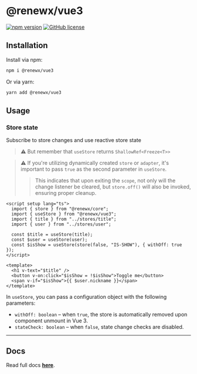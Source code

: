 # @renewx/vue3

[![npm version](https://img.shields.io/npm/v/@renewx/vue3.svg?style=flat)](https://www.npmjs.com/package/@renewx/vue3) [![GitHub license](https://img.shields.io/badge/license-MIT-blue.svg)](https://github.com/adv0cat/renewx/blob/main/LICENSE)

## Installation

Install via npm:

```bash
npm i @renewx/vue3
```

Or via yarn:

```bash
yarn add @renewx/vue3
```

## Usage

### Store state

Subscribe to store changes and use reactive store state

> ⚠️ But remember that `useStore` returns `ShallowRef<Freeze<T>>`

> ⚠️ If you're utilizing dynamically created `store` or `adapter`,
> it's important to pass `true` as the second parameter in `useStore`.
>
> > This indicates that upon exiting the `scope`, not only will
> the change listener be cleared, but `store.off()` will also be invoked,
> ensuring proper cleanup.

```vue
<script setup lang="ts">
  import { store } from "@renewx/core";
  import { useStore } from "@renewx/vue3";
  import { title } from "../stores/title";
  import { user } from "../stores/user";

  const $title = useStore(title);
  const $user = useStore(user);
  const $isShow = useStore(store(false, "IS-SHOW"), { withOff: true });
</script>

<template>
  <h1 v-text="$title" />
  <button v-on:click="$isShow = !$isShow">Toggle me</button>
  <span v-if="$isShow">{{ $user.nickname }}</span>
</template>
```

In `useStore`, you can pass a configuration object with the following parameters:

- `withOff: boolean` – when `true`, the store is automatically removed upon component unmount in Vue 3.
- `stateCheck: boolean` – when `false`, state change checks are disabled.

---

## Docs

Read full docs **[here](https://github.com/adv0cat/renewx#readme)**.

